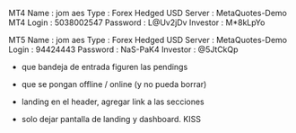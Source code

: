 MT4
Name     : jom aes
Type     : Forex Hedged USD
Server   : MetaQuotes-Demo MT4
Login    : 5038002547
Password : L@Uv2jDv
Investor : M*8kLpYo

MT5
Name     : jom aes
Type     : Forex Hedged USD
Server   : MetaQuotes-Demo
Login    : 94424443
Password : NaS-PaK4
Investor : @5JtCkQp


- que bandeja de entrada figuren las pendings
- que se pongan offline / online (y no pueda borrar)

- landing en el header, agregar link a las secciones
- solo dejar pantalla de landing y dashboard. KISS
